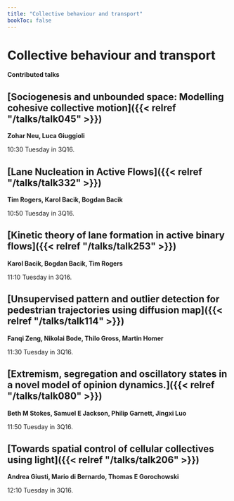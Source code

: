 ```yaml
---
title: "Collective behaviour and transport"
bookToc: false
---
```


# Collective behaviour and transport

**Contributed talks**


## [Sociogenesis and unbounded space: Modelling cohesive collective motion]({{< relref "/talks/talk045" >}})

**Zohar Neu, Luca Giuggioli**

10:30 Tuesday in 3Q16.


## [Lane Nucleation in Active Flows]({{< relref "/talks/talk332" >}})

**Tim Rogers, Karol Bacik, Bogdan Bacik**

10:50 Tuesday in 3Q16.


## [Kinetic theory of lane formation in active binary flows]({{< relref "/talks/talk253" >}})

**Karol Bacik, Bogdan Bacik, Tim Rogers**

11:10 Tuesday in 3Q16.


## [Unsupervised pattern and outlier detection for pedestrian trajectories using diffusion map]({{< relref "/talks/talk114" >}})

**Fanqi Zeng, Nikolai Bode, Thilo Gross, Martin Homer**

11:30 Tuesday in 3Q16.


## [Extremism, segregation and oscillatory states in a novel model of opinion dynamics.]({{< relref "/talks/talk080" >}})

**Beth M Stokes, Samuel E Jackson, Philip Garnett, Jingxi Luo**

11:50 Tuesday in 3Q16.


## [Towards spatial control of cellular collectives using light]({{< relref "/talks/talk206" >}})

**Andrea Giusti, Mario di Bernardo, Thomas E Gorochowski**

12:10 Tuesday in 3Q16.


